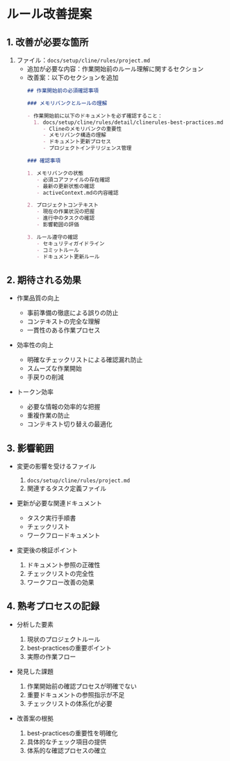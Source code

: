 # ルール改善提案

## 1. 改善が必要な箇所

1. ファイル：`docs/setup/cline/rules/project.md`
   - 追加が必要な内容：作業開始前のルール理解に関するセクション
   - 改善案：以下のセクションを追加
     ```markdown
     ## 作業開始前の必須確認事項

     ### メモリバンクとルールの理解
     
     - 作業開始前に以下のドキュメントを必ず確認すること：
       1. docs/setup/cline/rules/detail/clinerules-best-practices.md
          - Clineのメモリバンクの重要性
          - メモリバンク構造の理解
          - ドキュメント更新プロセス
          - プロジェクトインテリジェンス管理
     
     ### 確認事項
     
     1. メモリバンクの状態
        - 必須コアファイルの存在確認
        - 最新の更新状態の確認
        - activeContext.mdの内容確認
     
     2. プロジェクトコンテキスト
        - 現在の作業状況の把握
        - 進行中のタスクの確認
        - 影響範囲の評価
     
     3. ルール遵守の確認
        - セキュリティガイドライン
        - コミットルール
        - ドキュメント更新ルール
     ```

## 2. 期待される効果

- 作業品質の向上
  - 事前準備の徹底による誤りの防止
  - コンテキストの完全な理解
  - 一貫性のある作業プロセス

- 効率性の向上
  - 明確なチェックリストによる確認漏れ防止
  - スムーズな作業開始
  - 手戻りの削減

- トークン効率
  - 必要な情報の効率的な把握
  - 重複作業の防止
  - コンテキスト切り替えの最適化

## 3. 影響範囲

- 変更の影響を受けるファイル
  1. `docs/setup/cline/rules/project.md`
  2. 関連するタスク定義ファイル

- 更新が必要な関連ドキュメント
  - タスク実行手順書
  - チェックリスト
  - ワークフロードキュメント

- 変更後の検証ポイント
  1. ドキュメント参照の正確性
  2. チェックリストの完全性
  3. ワークフロー改善の効果

## 4. 熟考プロセスの記録

- 分析した要素
  1. 現状のプロジェクトルール
  2. best-practicesの重要ポイント
  3. 実際の作業フロー

- 発見した課題
  1. 作業開始前の確認プロセスが明確でない
  2. 重要ドキュメントの参照指示が不足
  3. チェックリストの体系化が必要

- 改善案の根拠
  1. best-practicesの重要性を明確化
  2. 具体的なチェック項目の提供
  3. 体系的な確認プロセスの確立